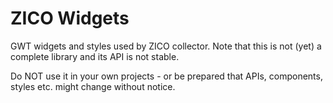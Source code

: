 
# ZICO Widgets

GWT widgets and styles used by ZICO collector. Note that this is not (yet) a complete library and its API is not stable.

Do NOT use it in your own projects - or be prepared that APIs, components, styles etc. might change without notice.

